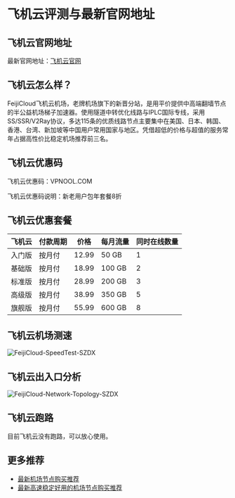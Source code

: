 # 飞机云评测与最新官网地址

## 飞机云官网地址
最新官网地址：[飞机云官网](https://jd123.affxc.com/feijicloud/)

## 飞机云怎么样？
FeijiCloud飞机云机场，老牌机场旗下的新晋分站，是用平价提供中高端翻墙节点的半公益机场梯子加速器。使用隧道中转优化线路与IPLC国际专线，采用SS/SSR/V2Ray协议，多达115条的优质线路节点主要集中在美国、日本、韩国、香港、台湾、新加坡等中国用户常用国家与地区。凭借超低的价格与超值的服务常年占据高性价比稳定机场推荐前三名。

## 飞机云优惠码
飞机云优惠码：VPNOOL.COM

飞机云优惠码说明：新老用户包年套餐8折

## 飞机云优惠套餐

| 飞机云 | 付款周期 | 价格    | 每月流量   | 同时在线数量 |
|-----|------|-------|--------|--------|
| 入门版 | 按月付  | 12.99 | 50 GB  | 1      |
| 基础版 | 按月付  | 18.99 | 100 GB | 2      |
| 标准版 | 按月付  | 28.99 | 200 GB | 3      |
| 高级版 | 按月付  | 38.99 | 350 GB | 5      |
| 旗舰版 | 按月付  | 55.99 | 600 GB | 8      |

## 飞机云机场测速

![FeijiCloud-SpeedTest-SZDX](https://github.com/jiedian123com/feijicloud/assets/152299361/d82c6ab4-0bf5-4073-be91-e844b18d1810)

## 飞机云出入口分析

![FeijiCloud-Network-Topology-SZDX](https://github.com/jiedian123com/feijicloud/assets/152299361/8f278044-74d3-400d-9302-ffbf57315df5)

## 飞机云跑路
目前飞机云没有跑路，可以放心使用。

## 更多推荐
 - [最新机场节点购买推荐](https://github.com/jiedian123com)
 - [最新高速稳定好用的机场节点购买推荐](https://www.jiedian123.com/?utm_source=github&utm_medium=jiedian123com-details)
